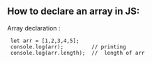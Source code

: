 ## How to declare an array in JS:

 Array declaration :
 


 
```
 let arr = [1,2,3,4,5];
 console.log(arr);         // printing 
 console.log(arr.length);  //  length of arr
```

